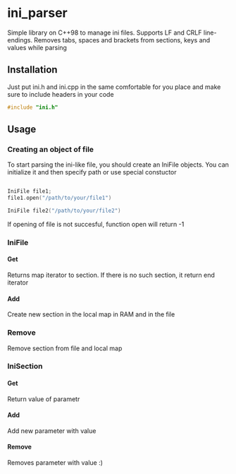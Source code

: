 # ini_parser
Simple library on C++98 to manage ini files. Supports LF and CRLF line-endings.
Removes tabs, spaces and brackets from sections, keys and values while parsing

## Installation
Just put ini.h and ini.cpp in the same comfortable for you place and make sure to include headers in your code
```C++
#include "ini.h"
```
## Usage

### Creating an object of file
To start parsing the ini-like file, you should create an IniFile objects.
You can initialize it and then specify path or use special constuctor
```C++

IniFile file1;
file1.open("/path/to/your/file1")

IniFile file2("/path/to/your/file2")
```

If opening of file is not succesful, function open will return -1

### IniFile
#### Get
Returns map iterator to section. If there is no such section, it return end iterator

#### Add
Create new section in the local map in RAM and in the file

### Remove
Remove section from file and local map

### IniSection

#### Get
Return value of parametr

#### Add
Add new parameter with value

#### Remove
Removes parameter with value :)
